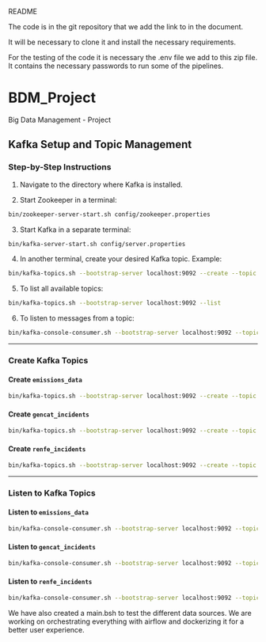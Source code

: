 README


The code is in the git repository that we add the link to in the document.

It will be necessary to clone it and install the necessary requirements.

For the testing of the code it is necessary the .env file we add to this zip file. 
It contains the necessary passwords to run some of the pipelines.

# BDM_Project
Big Data Management  - Project

## Kafka Setup and Topic Management

### Step-by-Step Instructions

1. Navigate to the directory where Kafka is installed.

2. Start Zookeeper in a terminal:
```bash
bin/zookeeper-server-start.sh config/zookeeper.properties
```

3. Start Kafka in a separate terminal:
```bash
bin/kafka-server-start.sh config/server.properties
```

4. In another terminal, create your desired Kafka topic. Example:
```bash
bin/kafka-topics.sh --bootstrap-server localhost:9092 --create --topic bluesky_posts --partitions 1 --replication-factor 1
```

5. To list all available topics:
```bash
bin/kafka-topics.sh --bootstrap-server localhost:9092 --list
```

6. To listen to messages from a topic:
```bash
bin/kafka-console-consumer.sh --bootstrap-server localhost:9092 --topic bluesky_posts --from-beginning
```

---

### Create Kafka Topics

#### Create `emissions_data`
```bash
bin/kafka-topics.sh --bootstrap-server localhost:9092 --create --topic emissions_data --partitions 1 --replication-factor 1
```

#### Create `gencat_incidents`
```bash
bin/kafka-topics.sh --bootstrap-server localhost:9092 --create --topic gencat_incidents --partitions 1 --replication-factor 1
```

#### Create `renfe_incidents`
```bash
bin/kafka-topics.sh --bootstrap-server localhost:9092 --create --topic renfe_incidents --partitions 1 --replication-factor 1
```

---

### Listen to Kafka Topics

#### Listen to `emissions_data`
```bash
bin/kafka-console-consumer.sh --bootstrap-server localhost:9092 --topic emissions_data --from-beginning
```

#### Listen to `gencat_incidents`
```bash
bin/kafka-console-consumer.sh --bootstrap-server localhost:9092 --topic gencat_incidents --from-beginning
```

#### Listen to `renfe_incidents`
```bash
bin/kafka-console-consumer.sh --bootstrap-server localhost:9092 --topic renfe_incidents --from-beginning
```


We have also created a main.bsh to test the different data sources.
We are working on orchestrating everything with airflow and dockerizing it for a better user experience.
